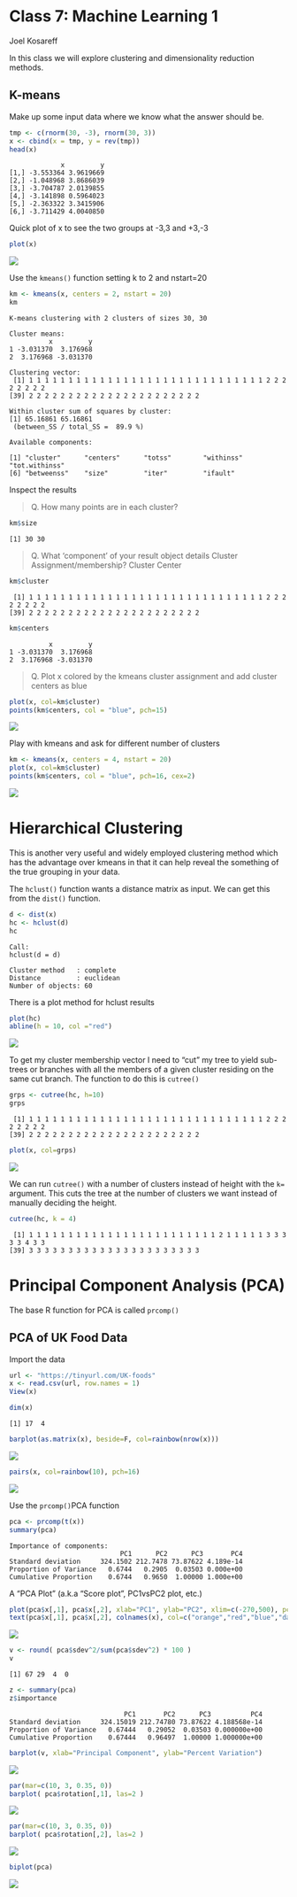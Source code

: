 Class 7: Machine Learning 1
================
Joel Kosareff

In this class we will explore clustering and dimensionality reduction
methods.

## K-means

Make up some input data where we know what the answer should be.

``` r
tmp <- c(rnorm(30, -3), rnorm(30, 3))
x <- cbind(x = tmp, y = rev(tmp))
head(x)
```

                 x         y
    [1,] -3.553364 3.9619669
    [2,] -1.048968 3.8686039
    [3,] -3.704787 2.0139855
    [4,] -3.141898 0.5964023
    [5,] -2.363322 3.3415906
    [6,] -3.711429 4.0040850

Quick plot of x to see the two groups at -3,3 and +3,-3

``` r
plot(x)
```

![](Class07_files/figure-commonmark/unnamed-chunk-2-1.png)

Use the `kmeans()` function setting k to 2 and nstart=20

``` r
km <- kmeans(x, centers = 2, nstart = 20)
km
```

    K-means clustering with 2 clusters of sizes 30, 30

    Cluster means:
              x         y
    1 -3.031370  3.176968
    2  3.176968 -3.031370

    Clustering vector:
     [1] 1 1 1 1 1 1 1 1 1 1 1 1 1 1 1 1 1 1 1 1 1 1 1 1 1 1 1 1 1 1 2 2 2 2 2 2 2 2
    [39] 2 2 2 2 2 2 2 2 2 2 2 2 2 2 2 2 2 2 2 2 2 2

    Within cluster sum of squares by cluster:
    [1] 65.16861 65.16861
     (between_SS / total_SS =  89.9 %)

    Available components:

    [1] "cluster"      "centers"      "totss"        "withinss"     "tot.withinss"
    [6] "betweenss"    "size"         "iter"         "ifault"      

Inspect the results

> Q. How many points are in each cluster?

``` r
km$size
```

    [1] 30 30

> Q. What ‘component’ of your result object details Cluster
> Assignment/membership? Cluster Center

``` r
km$cluster
```

     [1] 1 1 1 1 1 1 1 1 1 1 1 1 1 1 1 1 1 1 1 1 1 1 1 1 1 1 1 1 1 1 2 2 2 2 2 2 2 2
    [39] 2 2 2 2 2 2 2 2 2 2 2 2 2 2 2 2 2 2 2 2 2 2

``` r
km$centers
```

              x         y
    1 -3.031370  3.176968
    2  3.176968 -3.031370

> Q. Plot x colored by the kmeans cluster assignment and add cluster
> centers as blue

``` r
plot(x, col=km$cluster)
points(km$centers, col = "blue", pch=15)
```

![](Class07_files/figure-commonmark/unnamed-chunk-6-1.png)

Play with kmeans and ask for different number of clusters

``` r
km <- kmeans(x, centers = 4, nstart = 20)
plot(x, col=km$cluster)
points(km$centers, col = "blue", pch=16, cex=2)
```

![](Class07_files/figure-commonmark/unnamed-chunk-7-1.png)

# Hierarchical Clustering

This is another very useful and widely employed clustering method which
has the advantage over kmeans in that it can help reveal the something
of the true grouping in your data.

The `hclust()` function wants a distance matrix as input. We can get
this from the `dist()` function.

``` r
d <- dist(x)
hc <- hclust(d)
hc
```


    Call:
    hclust(d = d)

    Cluster method   : complete 
    Distance         : euclidean 
    Number of objects: 60 

There is a plot method for hclust results

``` r
plot(hc)
abline(h = 10, col ="red")
```

![](Class07_files/figure-commonmark/unnamed-chunk-9-1.png)

To get my cluster membership vector I need to “cut” my tree to yield
sub-trees or branches with all the members of a given cluster residing
on the same cut branch. The function to do this is `cutree()`

``` r
grps <- cutree(hc, h=10)
grps
```

     [1] 1 1 1 1 1 1 1 1 1 1 1 1 1 1 1 1 1 1 1 1 1 1 1 1 1 1 1 1 1 1 2 2 2 2 2 2 2 2
    [39] 2 2 2 2 2 2 2 2 2 2 2 2 2 2 2 2 2 2 2 2 2 2

``` r
plot(x, col=grps)
```

![](Class07_files/figure-commonmark/unnamed-chunk-11-1.png)

We can run `cutree()` with a number of clusters instead of height with
the `k=` argument. This cuts the tree at the number of clusters we want
instead of manually deciding the height.

``` r
cutree(hc, k = 4)
```

     [1] 1 1 1 1 1 1 1 1 1 1 1 1 1 1 1 1 1 1 1 1 1 1 1 1 2 1 1 1 1 1 3 3 3 3 3 4 3 3
    [39] 3 3 3 3 3 3 3 3 3 3 3 3 3 3 3 3 3 3 3 3 3 3

# Principal Component Analysis (PCA)

The base R function for PCA is called `prcomp()`

## PCA of UK Food Data

Import the data

``` r
url <- "https://tinyurl.com/UK-foods"
x <- read.csv(url, row.names = 1)
View(x)
```

``` r
dim(x)
```

    [1] 17  4

``` r
barplot(as.matrix(x), beside=F, col=rainbow(nrow(x)))
```

![](Class07_files/figure-commonmark/unnamed-chunk-15-1.png)

``` r
pairs(x, col=rainbow(10), pch=16)
```

![](Class07_files/figure-commonmark/unnamed-chunk-16-1.png)

Use the `prcomp()`PCA function

``` r
pca <- prcomp(t(x))
summary(pca)
```

    Importance of components:
                                PC1      PC2      PC3       PC4
    Standard deviation     324.1502 212.7478 73.87622 4.189e-14
    Proportion of Variance   0.6744   0.2905  0.03503 0.000e+00
    Cumulative Proportion    0.6744   0.9650  1.00000 1.000e+00

A “PCA Plot” (a.k.a “Score plot”, PC1vsPC2 plot, etc.)

``` r
plot(pca$x[,1], pca$x[,2], xlab="PC1", ylab="PC2", xlim=c(-270,500), pch = 15)
text(pca$x[,1], pca$x[,2], colnames(x), col=c("orange","red","blue","darkgreen"))
```

![](Class07_files/figure-commonmark/unnamed-chunk-18-1.png)

``` r
v <- round( pca$sdev^2/sum(pca$sdev^2) * 100 )
v
```

    [1] 67 29  4  0

``` r
z <- summary(pca)
z$importance
```

                                 PC1       PC2      PC3          PC4
    Standard deviation     324.15019 212.74780 73.87622 4.188568e-14
    Proportion of Variance   0.67444   0.29052  0.03503 0.000000e+00
    Cumulative Proportion    0.67444   0.96497  1.00000 1.000000e+00

``` r
barplot(v, xlab="Principal Component", ylab="Percent Variation")
```

![](Class07_files/figure-commonmark/unnamed-chunk-21-1.png)

``` r
par(mar=c(10, 3, 0.35, 0))
barplot( pca$rotation[,1], las=2 )
```

![](Class07_files/figure-commonmark/unnamed-chunk-22-1.png)

``` r
par(mar=c(10, 3, 0.35, 0))
barplot( pca$rotation[,2], las=2 )
```

![](Class07_files/figure-commonmark/unnamed-chunk-23-1.png)

``` r
biplot(pca)
```

![](Class07_files/figure-commonmark/unnamed-chunk-24-1.png)
